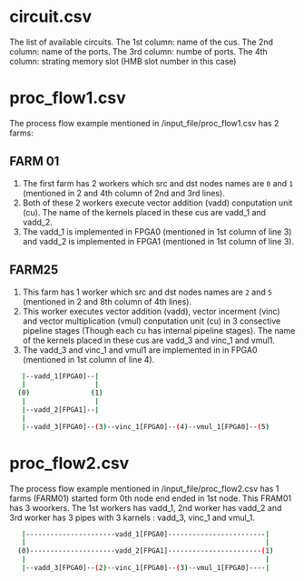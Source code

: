 # circuit.csv

The list of available circuits.
The 1st column: name of the cus.
The 2nd column: name of the ports.
The 3rd column: numbe of ports.
The 4th column: strating memory slot (HMB slot number in this case)

# proc_flow1.csv

The process flow example mentioned in /input_file/proc_flow1.csv
has 2 farms:

## FARM 01
1. The first farm has 2 workers which src and dst nodes names are `0` and `1` (mentioned in 2 and 4th column of 2nd and 3rd lines).
2. Both of these 2 workers execute vector addition (vadd) conputation unit (cu). The name of the kernels placed in these cus are vadd_1 and vadd_2.
3. The vadd_1 is implemented in FPGA0 (mentioned in 1st column of line 3) and vadd_2 is implemented in FPGA1 (mentioned in 1st column of line 3).
## FARM25
1. This farm has 1 worker which src and dst nodes names are `2` and `5` (mentioned in 2 and 8th column of 4th lines).
2. This worker executes vector addition (vadd),  vector incerment (vinc) and vector multiplication (vmul) conputation unit (cu) in 3 consective pipeline stages (Though each cu has internal pipeline stages). The name of the kernels placed in these cus are vadd_3 and vinc_1 and vmul1.
3. The vadd_3 and vinc_1 and vmul1 are implemented in in FPGA0 (mentioned in 1st column of line 4).
```bash
   |--vadd_1[FPGA0]--|
   |                 |
  (0)               (1)   
   |                 |
   |--vadd_2[FPGA1]--|
   |
   |--vadd_3[FPGA0]--(3)--vinc_1[FPGA0]--(4)--vmul_1[FPGA0]--(5)
```
# proc_flow2.csv
The process flow example mentioned in /input_file/proc_flow2.csv has 1 farms (FARM01) started form 0th node end ended in 1st node. This FRAM01 has 3 woorkers. The 1st workers has vadd_1, 2nd worker has vadd_2 and 3rd worker has 3 pipes with 3 karnels : vadd_3, vinc_1 and vmul_1.
```bash
   |----------------------vadd_1[FPGA0]------------------------|
   |                                                           |
  (0)---------------------vadd_2[FPGA1]-----------------------(1)   
   |                                                           |
   |--vadd_3[FPGA0]--(2)--vinc_1[FPGA0]--(3)--vmul_1[FPGA0]----|
```
